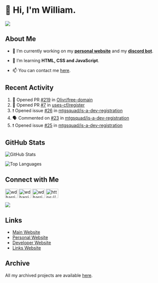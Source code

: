 # 👋 Hi, I'm William.
![](https://komarev.com/ghpvc/?username=williamdavidharrison&color=blue&style=for-the-badge)

## About Me
- 🔭 I’m currently working on my **[personal website](https://williamdavidharrison.com.au)** and my **[discord bot](https://github.com/williamdavidharrison/williams-utilities)**.

- 🌱 I’m learning **HTML, CSS and JavaScript**.

- 📫 You can contact me [here](mailto:william@williamharrison.dev).

## Recent Activity
<!--START_SECTION:activity-->
1. 💪 Opened PR [#219](https://github.com/Olivr/free-domain/pull/219) in [Olivr/free-domain](https://github.com/Olivr/free-domain)
2. 💪 Opened PR [#7](https://github.com/uses-cf/register/pull/7) in [uses-cf/register](https://github.com/uses-cf/register)
3. ❗️ Opened issue [#26](https://github.com/mtgsquad/is-a-dev-registration/issues/26) in [mtgsquad/is-a-dev-registration](https://github.com/mtgsquad/is-a-dev-registration)
4. 🗣 Commented on [#23](https://github.com/mtgsquad/is-a-dev-registration/issues/23) in [mtgsquad/is-a-dev-registration](https://github.com/mtgsquad/is-a-dev-registration)
5. ❗️ Opened issue [#25](https://github.com/mtgsquad/is-a-dev-registration/issues/25) in [mtgsquad/is-a-dev-registration](https://github.com/mtgsquad/is-a-dev-registration)
<!--END_SECTION:activity-->

## GitHub Stats
![GitHub Stats](https://github-readme-stats.api.williamharrison.dev/api?username=williamdavidharrison&theme=algolia&show_icons=true&border_radius=8&count_private=true&include_all_commits=true)

![Top Languages](https://github-readme-stats.api.williamharrison.dev/api/top-langs/?username=williamdavidharrison&theme=algolia&layout=compact&border_radius=8)

## Connect with Me
<p>
<a href="https://facebook.com/wdharrison09" target="blank"><img align="center" src="https://raw.githubusercontent.com/rahuldkjain/github-profile-readme-generator/master/src/images/icons/Social/facebook.svg" alt="wdharrison09" height="30" width="40" /></a>
<a href="https://twitter.com/wdharrison09" target="blank"><img align="center" src="https://raw.githubusercontent.com/rahuldkjain/github-profile-readme-generator/master/src/images/icons/Social/twitter.svg" alt="wdharrison09" height="30" width="40" /></a>
<a href="https://instagram.com/wdharrison09" target="blank"><img align="center" src="https://raw.githubusercontent.com/rahuldkjain/github-profile-readme-generator/master/src/images/icons/Social/instagram.svg" alt="wdharrison09" height="30" width="40" /></a>
<a href="https://discord.gg/wADVBmQkgg" target="blank"><img align="center" src="https://raw.githubusercontent.com/rahuldkjain/github-profile-readme-generator/master/src/images/icons/Social/discord.svg" alt="https://discord.gg/wADVBmQkgg" height="30" width="40" /></a>
</p>

<img src="https://dcbadge.vercel.app/api/shield/853158265466257448?theme=discord-inverted"/>

## Links
* [Main Website](https://williamharrison.xyz)
* [Personal Website](https://william.net.au)
* [Developer Website](https://williamharrison.dev)
* [Links Website](https://williamharrison.me)

## Archive
All my archived projects are available [here](https://github.com/wh-archive).
